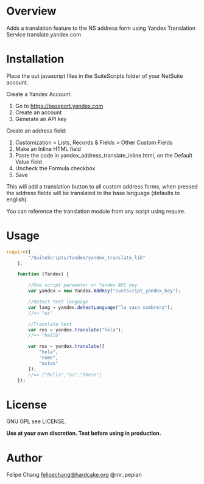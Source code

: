 # Overview
 Adds a translation feature to the NS address form using Yandex Translation Service translate.yandex.com
 
# Installation
Place the out javascript files in the SuiteScripts folder of your NetSuite account.

Create a Yandex Account:
1. Go to https://passport.yandex.com
2. Create an account
3. Generate an API key

Create an address field:
1. Customization > Lists, Records & Fields > Other Custom Fields
2. Make an Inline HTML field
3. Paste the code in yandex_address_translate_inline.html, on the Default Value field
4. Uncheck the Formula checkbox
5. Save 

This will add a translation button to all custom address forms, when pressed the address fields will be 
translated to the base language (defaults to english). 

You can reference the translation module from any script using require.

 

# Usage
```javascript
require([
        "/SuiteScripts/Yandex/yandex_translate_lib"
    ],

    function (Yandex) {

        //Use script parameter or Yandex API key
        var yandex = new Yandex.AddKey("custscript_yandex_key");

        //Detect text language
        var lang = yandex.detectLanguage("la vaca sombrero");
        //=> "es"

        //Translate text
        var res = yandex.translate("hola");
        //=> "hello"

        var res = yandex.translate([
            "hola",
            "como",
            "estas"
        ]);
        //=> ["hello","as","these"]
    });

```

# License
GNU GPL see LICENSE.

**Use at your own discretion. Test before using in production.**

# Author
Felipe Chang <felipechang@hardcake.org> @mr_pepian